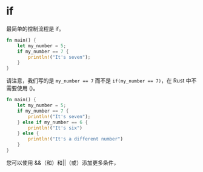 # if

最简单的控制流程是 if。

```rs
fn main() {
    let my_number = 5;
    if my_number == 7 {
        println!("It's seven");
    }
}
```

请注意，我们写的是 `my_number == 7` 而不是 `if(my_number == 7)`，在 Rust 中不需要使用 ()。

```rs
fn main() {
    let my_number = 5;
    if my_number == 7 {
        println!("It's seven");
    } else if my_number == 6 {
        println!("It's six")
    } else {
        println!("It's a different number")
    }
}
```

您可以使用 &&（和）和||（或）添加更多条件，
